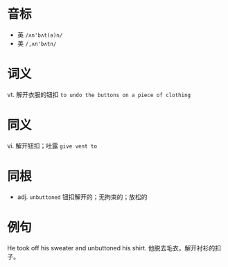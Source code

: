 # 音标

- 英 `/ʌn'bʌt(ə)n/`
- 美 `/,ʌn'bʌtn/`

# 词义

vt. 解开衣服的钮扣
`to undo the buttons on a piece of clothing`

# 同义

vi. 解开钮扣；吐露
`give vent to`

# 同根

- adj. `unbuttoned` 钮扣解开的；无拘束的；放松的

# 例句

He took off his sweater and unbut­toned his shirt.
他脱去毛衣，解开衬衫的扣子。


